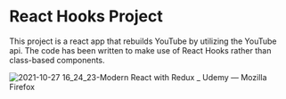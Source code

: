 # React Hooks Project

This project is a react app that rebuilds YouTube by utilizing the YouTube api. The code has been written to make use of React Hooks rather than class-based components. 

![2021-10-27 16_24_23-Modern React with Redux _ Udemy — Mozilla Firefox](https://user-images.githubusercontent.com/8061492/139161826-9d6933dd-550d-4be5-8052-fae4ed0446b2.png)
